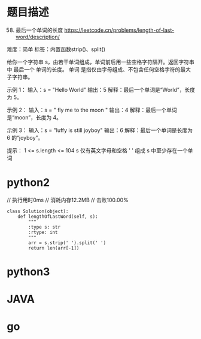 # 题目描述

58. 最后一个单词的长度
https://leetcode.cn/problems/length-of-last-word/description/

难度：简单
标签：内置函数strip()、split()

给你一个字符串 s，由若干单词组成，单词前后用一些空格字符隔开。返回字符串中 最后一个 单词的长度。
单词 是指仅由字母组成、不包含任何空格字符的最大子字符串。

示例 1：
输入：s = "Hello World"
输出：5
解释：最后一个单词是“World”，长度为 5。

示例 2：
输入：s = "   fly me   to   the moon  "
输出：4
解释：最后一个单词是“moon”，长度为 4。

示例 3：
输入：s = "luffy is still joyboy"
输出：6
解释：最后一个单词是长度为 6 的“joyboy”。

提示：
1 <= s.length <= 104
s 仅有英文字母和空格 ' ' 组成
s 中至少存在一个单词

# python2
// 执行用时0ms
// 消耗内存12.2MB
// 击败100.00%

```
class Solution(object):
    def lengthOfLastWord(self, s):
        """
        :type s: str
        :rtype: int
        """
        arr = s.strip(' ').split(' ')
        return len(arr[-1])

```

# python3 

# JAVA

# go
